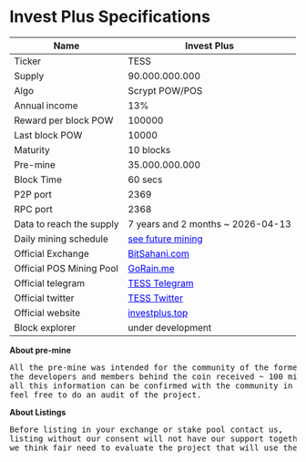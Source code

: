 <h1>Invest Plus Specifications</h1>

| Name                     | Invest Plus                       |
|--------------------------|-----------------------------------|
| Ticker                   | TESS                               |
| Supply                   | 90.000.000.000                    |
| Algo                     | Scrypt POW/POS                    |
| Annual income            | 13%                               |
| Reward per block POW     | 100000                            |
| Last block POW           | 10000                             |
| Maturity                 | 10 blocks                         |
| Pre-mine                 | 35.000.000.000                    |
| Block Time               | 60 secs                           |
| P2P port                 | 2369                              |
| RPC port                 | 2368                              |
| Data to reach the supply | 7 years and 2 months ~ 2026-04-13 |
| Daily mining schedule    |<a href="https://pastebin.com/tWVsE4xs" target="_blank" style="color: blue;">see future mining</a>|
| Official Exchange        |<a href="https://bitsahani.com/exchange" target="_blank" style="color: blue;">BitSahani.com</a> |
| Official POS Mining Pool |<a href="https://gorain.me" target="_blank" style="color: blue;">GoRain.me</a> |
| Official telegram        |<a href="https://t.me/joinchat/D6kttEl-3-wSfQNVxX32Ag" target="_blank" style="color: blue;">TESS Telegram</a>|
| Official twitter         |<a href="https://twitter.com/investplus15" target="_blank" style="color: blue;">TESS Twitter</a>|
| Official website         |<a href="http://investplus.top" target="_blank" style="color: blue;">investplus.top</a>|
| Block explorer           |under development|

<p><strong>About pre-mine</strong></p>
<pre>
All the pre-mine was intended for the community of the former investment platform, 
the developers and members behind the coin received ~ 100 million TESS, 
all this information can be confirmed with the community in the telegram,
feel free to do an audit of the project.</pre>

<p><strong>About Listings</strong></p>
<pre>
Before listing in your exchange or stake pool contact us,
listing without our consent will not have our support together with the community of users,
we think fair need to evaluate the project that will use the TESS, we want to have a community growing
</pre>
